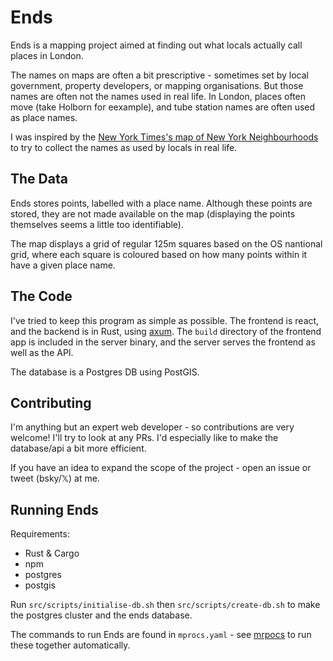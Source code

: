 # Ends
Ends is a mapping project aimed at finding out what locals actually call places in London.

The names on maps are often a bit prescriptive - sometimes set by local government, property developers, or mapping organisations. But those names are often not the names used in real life. In London, places often move (take Holborn for eexample), and tube station names are often used as place names.

I was inspired by the [New York Times's map of New York Neighbourhoods](https://www.nytimes.com/interactive/2023/upshot/extremely-detailed-nyc-neighborhood-map.html) to try to collect the names as used by locals in real life.

## The Data
Ends stores points, labelled with a place name. Although these points are stored, they are not made available on the map (displaying the points themselves seems a little too identifiable).

The map displays a grid of regular 125m squares based on the OS nantional grid, where each square is coloured based on how many points within it have a given place name.

## The Code
I've tried to keep this program as simple as possible. The frontend is react, and the backend is in Rust, using [axum](https://github.com/tokio-rs/axum). The `build` directory of the frontend app is included in the server binary, and the server serves the frontend as well as the API.

The database is a Postgres DB using PostGIS.

## Contributing
I'm anything but an expert web developer - so contributions are very welcome! I'll try to look at any PRs. I'd especially like to make the database/api a bit more efficient.

If you have an idea to expand the scope of the project - open an issue or tweet (bsky/𝕏) at me.

## Running Ends
Requirements:
- Rust & Cargo
- npm
- postgres
- postgis

Run `src/scripts/initialise-db.sh` then `src/scripts/create-db.sh` to make the postgres cluster and the ends database.

The commands to run Ends are found in `mprocs.yaml` - see [mrpocs](https://github.com/pvolok/mprocs) to run these together automatically.
